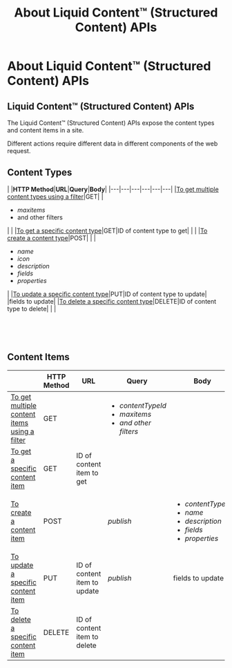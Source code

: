 ﻿---
uid: about-structured-content-apis
topic: about-structured-content-apis
locale: en
title: About Liquid Content™ (Structured Content) APIs
dnneditions: 
dnnversion: 09.02.00
parent-topic: api-overview
related-topics: developers-overview,glossary,creating-apps-that-use-microservices
---

# About Liquid Content™ (Structured Content) APIs

## Liquid Content™ (Structured Content) APIs

The Liquid Content™ (Structured Content) APIs expose the content types and content items in a site.

Different actions require different data in different components of the web request.

## Content Types

|  |**HTTP Method**|**URL**|**Query**|**Body**|
|---|---|---|---|---|---|
|[To get multiple content types using a filter](xref:api-contenttypes-get)|GET| |<ul><li>*maxitems*</li><li>and other filters</li></ul>| |
|[To get a specific content type](xref:api-contenttypes-id-get)|GET|ID of content type to get|  |  |
|[To create a content type](xref:api-contenttypes-post)|POST|  |  |<ul><li><em>name</em></li><li><em>icon</em></li><li><em>description</em></li><li><em>fields</em></li><li><em>properties</em></li></ul>|
|[To update a specific content type](xref:api-contenttypes-id-put)|PUT|ID of content type to update|  |fields to update|
|[To delete a specific content type](xref:api-contenttypes-id-delete)|DELETE|ID of content type to delete|  |  |

 

 

## Content Items
|  |**HTTP Method**|**URL**|**Query**|**Body**|
|---|---|---|---|---|
|[To get multiple content items using a filter](xref:api-contentitems-get)|GET|  |<ul><li><em>contentTypeId</em></li><li><em>maxitems</em></li><li><em>and other filters</em></li></ul>|  |
|[To get a specific content item](xref:api-contentitems-id-get)|GET|ID of content item to get|  |  |
|[To create a content item](xref:api-contentitems-post)|POST|  |<em>publish</em>|<ul><li><em>contentTypeId</em></li><li><em>name</em></li><li><em>description</em></li><li><em>fields</em></li><li><em>properties</em></li></ul>|
|[To update a specific content item](xref:api-contentitems-id-put)|PUT|ID of content item to update|*publish*|fields to update|
|[To delete a specific content item](xref:api-contentitems-id-delete)|DELETE|ID of content item to delete|  |  |
